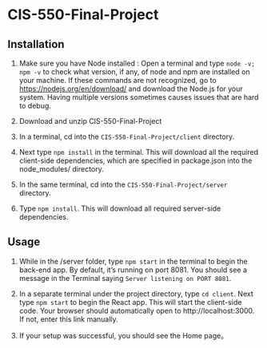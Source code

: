 # CIS-550-Final-Project

## Installation 

1. Make sure you have Node installed : Open a terminal and type ```node -v; npm -v``` to check what version, if any, of node and npm are installed on your machine. If these commands are not recognized, go to https://nodejs.org/en/download/ and download the Node.js for your system. Having multiple versions sometimes causes issues that are hard to debug.

2. Download and unzip CIS-550-Final-Project

3. In a terminal, cd into the ```CIS-550-Final-Project/client``` directory.

4. Next type ```npm install``` in the terminal. This will download all the required client-side dependencies, which are specified in package.json into the node_modules/ directory.
 
5. In the same terminal, cd into the ```CIS-550-Final-Project/server``` directory.

6. Type ```npm install```. This will download all required server-side dependencies.

## Usage 

1. While in the /server folder, type ```npm start``` in the terminal to begin the back-end app. By default, it’s running on port 8081. You should see a message in the Terminal saying ```Server listening on PORT 8081```.  

2. In a separate terminal under the project directory, type ```cd client```. Next type ```npm start``` to begin the React app. This will start the client-side code. Your browser should automatically open to http://localhost:3000. If not, enter this link manually. 

3. If your setup was successful, you should see the Home page。 
 


